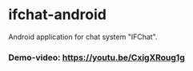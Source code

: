 # ifchat-android
Android application for chat system "IFChat".<br>

### Demo-video: https://youtu.be/CxigXRoug1g
